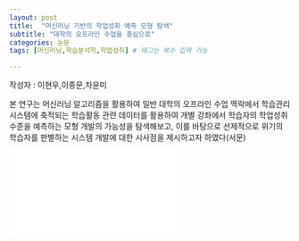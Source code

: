 ```yaml
---
layout: post
title:  "머신러닝 기반의 학업성취 예측 모형 탐색"
subtitle: "대학의 오프라인 수업을 중심으로"
categories: 논문
tags: [머신러닝,학습분석학,학업성취] # 태그는 복수 입력 가능

---
```


<!--
```
![hustlin_erd](/assets/images/postimg/2021-07-30-learning know.pdf)
```
-->

작성자 : 이현우,이종문,차윤미<br>

본 연구는 머신러닝 알고리즘을 활용하여 일반 대학의 오프라인 수업 맥락에서 학습관리시스템에 축적되는 학습활동 관련 데이터를 활용하여 개별 강좌에서 학습자의 학업성취 수준을 예측하는 모형 개발의 가능성을 탐색해보고, 이를 바탕으로 선제적으로 위기의 학습자를 판별하는 시스템 개발에 대한 시사점을 제시하고자 하였다(서문)

<p></p>      

<object data="/assets/images/postimg/2021-07-30-learning know.pdf" type="application/pdf" width="900px" height="700px">
  <embed src="/assets/images/postimg/2021-07-30-learning know.pdf">
     <!-- <p>This browser does not support PDFs. Please download the PDF to view it: <a href="/assets/images/postimg/2021-07-30-learning know.pdf">Download PDF</a>.</p> -->
  </embed>   
</object>
